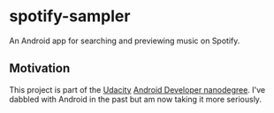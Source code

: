 # spotify-sampler

An Android app for searching and previewing music on Spotify. 

## Motivation

This project is part of the [Udacity](http://udacity.com) [Android Developer nanodegree](https://www.udacity.com/course/android-developer-nanodegree--nd801). I've dabbled with Android in the past but am now taking it more seriously.
